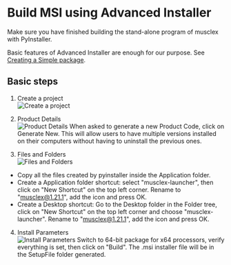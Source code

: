 # Build MSI using Advanced Installer
Make sure you have finished building the stand-alone program of
musclex with PyInstaller.

Basic features of Advanced Installer are enough for our purpose.
See [Creating a Simple package][1].

## Basic steps
1. Create a project  
  ![Create a project](AdvancedInstaller/00.png)

2. Product Details  
  ![Product Details](AdvancedInstaller/01.png)
When asked to generate a new Product Code, click on Generate New. This will allow users to have multiple versions installed on their computers without having to uninstall the previous ones.

3. Files and Folders  
  ![Files and Folders](AdvancedInstaller/02.png)
- Copy all the files created by pyinstaller inside the Application folder.
- Create a Application folder shortcut: select "musclex-launcher", then click on "New Shortcut" on the top left corner. Rename to "musclex@1.21.1", add the icon and press OK.
- Create a Desktop shortcut: Go to the Desktop folder in the Folder tree, click on "New Shortcut" on the top left corner and choose "musclex-launcher". Rename to "musclex@1.21.1", add the icon and press OK.

4. Install Parameters  
  ![Install Parameters](AdvancedInstaller/03.png)
Switch to 64-bit package for x64 processors, verify everything is set, then click on "Build". The .msi installer file will be in the SetupFile folder generated.

[1]:https://www.advancedinstaller.com/user-guide/tutorial-simple.html